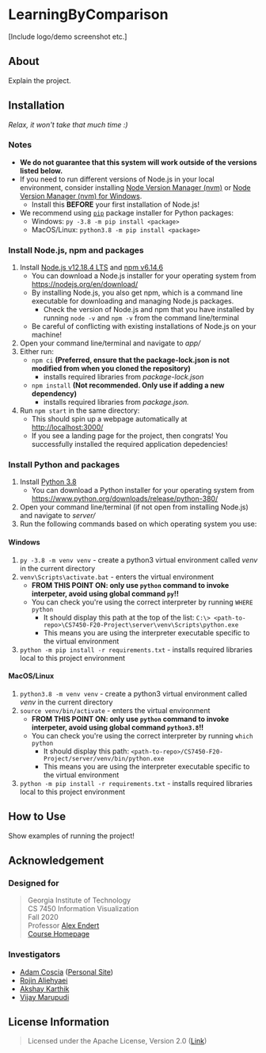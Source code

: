 # LearningByComparison

[Include logo/demo screenshot etc.]

## About

Explain the project.

## Installation

_Relax, it won't take that much time :)_

### Notes

- **We do not guarantee that this system will work outside of the versions listed below.**
- If you need to run different versions of Node.js in your local environment, consider installing [Node Version Manager (nvm)](https://github.com/creationix/nvm) or [Node Version Manager (nvm) for Windows](https://github.com/coreybutler/nvm-windows).
  - Install this **BEFORE** your first installation of Node.js!
- We recommend using [`pip`](https://pip.pypa.io/en/stable/) package installer for Python packages:
  - Windows: `py -3.8 -m pip install <package>`
  - MacOS/Linux: `python3.8 -m pip install <package>`

### Install Node.js, npm and packages

1. Install [Node.js v12.18.4 LTS](https://nodejs.org/en/) and [npm v6.14.6](https://docs.npmjs.com/cli/npm)
   - You can download a Node.js installer for your operating system from <https://nodejs.org/en/download/>
   - By installing Node.js, you also get npm, which is a command line executable for downloading and managing Node.js packages.
     - Check the version of Node.js and npm that you have installed by running `node -v` and `npm -v` from the command line/terminal
   - Be careful of conflicting with existing installations of Node.js on your machine!
2. Open your command line/terminal and navigate to _app/_
3. Either run:
   - `npm ci` **(Preferred, ensure that the package-lock.json is not modified from when you cloned the repository)**
     - installs required libraries from _package-lock.json_
   - `npm install` **(Not recommended. Only use if adding a new dependency)**
     - installs required libraries from _package.json._
4. Run `npm start` in the same directory:
   - This should spin up a webpage automatically at <http://localhost:3000/>
   - If you see a landing page for the project, then congrats! You successfully installed the required application depedencies!

### Install Python and packages

1. Install [Python 3.8](https://www.python.org/)
   - You can download a Python installer for your operating system from <https://www.python.org/downloads/release/python-380/>
2. Open your command line/terminal (if not open from installing Node.js) and navigate to _server/_
3. Run the following commands based on which operating system you use:

#### Windows

1. `py -3.8 -m venv venv` - create a python3 virtual environment called _venv_ in the current directory
2. `venv\Scripts\activate.bat` - enters the virtual environment
   - **FROM THIS POINT ON: only use `python` command to invoke interpeter, avoid using global command `py`!!**
   - You can check you're using the correct interpreter by running `WHERE python`
     - It should display this path at the top of the list: `C:\> <path-to-repo>\CS7450-F20-Project\server\venv\Scripts\python.exe`
     - This means you are using the interpreter executable specific to the virtual environment
3. `python -m pip install -r requirements.txt` - installs required libraries local to this project environment

#### MacOS/Linux

1. `python3.8 -m venv venv` - create a python3 virtual environment called _venv_ in the current directory
2. `source venv/bin/activate` - enters the virtual environment
   - **FROM THIS POINT ON: only use `python` command to invoke interpeter, avoid using global command `python3.8`!!**
   - You can check you're using the correct interpreter by running `which python`
     - It should display this path: `<path-to-repo>/CS7450-F20-Project/server/venv/bin/python.exe`
     - This means you are using the interpreter executable specific to the virtual environment
3. `python -m pip install -r requirements.txt` - installs required libraries local to this project environment

## How to Use

Show examples of running the project!

## Acknowledgement

### Designed for

> Georgia Institute of Technology  
> CS 7450 Information Visualization  
> Fall 2020  
> Professor [Alex Endert](https://va.gatech.edu/endert/)  
> [Course Homepage](http://va.gatech.edu/courses/cs7450/)

### Investigators

- [Adam Coscia](mailto:acoscia6@gatech.edu) ([Personal Site](https://adamcoscia.github.io))
- [Rojin Aliehyaei](mailto:rojin@gatech.edu)
- [Akshay Karthik](mailto:akarthik3@gatech.edu)
- [Vijay Marupudi](mailto:vijaymarupudi@gatech.edu)

## License Information

> Licensed under the Apache License, Version 2.0 ([Link](http://www.apache.org/licenses/LICENSE-2.0))
